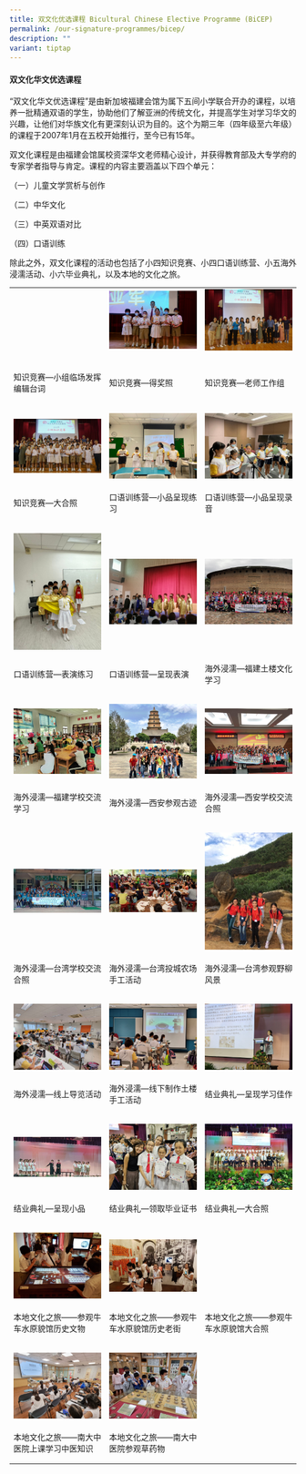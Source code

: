 ```yaml
---
title: 双文化优选课程 Bicultural Chinese Elective Programme (BiCEP)
permalink: /our-signature-programmes/bicep/
description: ""
variant: tiptap
---
```

<h4>双文化华文优选课程</h4>
<p>“双文化华文优选课程”是由新加坡福建会馆为属下五间小学联合开办的课程，以培养一批精通双语的学生，协助他们了解亚洲的传统文化，并提高学生对学习华文的兴趣，让他们对华族文化有更深刻认识为目的。这个为期三年（四年级至六年级）的课程于2007年1月在五校开始推行，至今已有15年。</p>
<p>双文化课程是由福建会馆属校资深华文老师精心设计，并获得教育部及大专学府的专家学者指导与肯定。课程的内容主要涵盖以下四个单元：</p>
<p>（一）儿童文学赏析与创作</p>
<p>（二）中华文化</p>
<p>（三）中英双语对比</p>
<p>（四）口语训练</p>
<p>除此之外，双文化课程的活动也包括了小四知识竞赛、小四口语训练营、小五海外浸濡活动、小六毕业典礼，以及本地的文化之旅。</p>
<table>
<tbody>
<tr>
<td rowspan="1" colspan="1">
<div class="isomer-image-wrapper">
<img style="width: 100%" height="auto" width="100%" alt="" src="/images/bicep1.jpg">
</div>
<p></p>
</td>
<td rowspan="1" colspan="1">
<div class="isomer-image-wrapper">
<img style="width: 100%" height="auto" width="100%" alt="" src="/images/bicep2.jpg">
</div>
<p></p>
</td>
<td rowspan="1" colspan="1">
<div class="isomer-image-wrapper">
<img style="width: 100%" height="auto" width="100%" alt="" src="/images/bicep3.jpg">
</div>
<p></p>
</td>
</tr>
<tr>
<td rowspan="1" colspan="1">
<p>知识竞赛—小组临场发挥编辑台词</p>
</td>
<td rowspan="1" colspan="1">
<p>知识竞赛—得奖照</p>
</td>
<td rowspan="1" colspan="1">
<p>知识竞赛—老师工作组</p>
</td>
</tr>
<tr>
<td rowspan="1" colspan="1">
<p></p>
<div class="isomer-image-wrapper">
<img style="width: 100%" height="auto" width="100%" alt="" src="/images/bicep4.jpg">
</div>
</td>
<td rowspan="1" colspan="1">
<p></p>
<div class="isomer-image-wrapper">
<img style="width: 100%" height="auto" width="100%" alt="" src="/images/bicep5.jpg">
</div>
</td>
<td rowspan="1" colspan="1">
<p></p>
<div class="isomer-image-wrapper">
<img style="width: 100%" height="auto" width="100%" alt="" src="/images/bicep6.jpg">
</div>
</td>
</tr>
<tr>
<td rowspan="1" colspan="1">
<p>知识竞赛—大合照</p>
</td>
<td rowspan="1" colspan="1">
<p>口语训练营—小品呈现练习</p>
</td>
<td rowspan="1" colspan="1">
<p>口语训练营—小品呈现录音</p>
</td>
</tr>
<tr>
<td rowspan="1" colspan="1">
<p></p>
<div class="isomer-image-wrapper">
<img style="width: 100%" height="auto" width="100%" alt="" src="/images/bicep7.jpg">
</div>
</td>
<td rowspan="1" colspan="1">
<p></p>
<div class="isomer-image-wrapper">
<img style="width: 100%" height="auto" width="100%" alt="" src="/images/bicep8.jpg">
</div>
</td>
<td rowspan="1" colspan="1">
<p></p>
<div class="isomer-image-wrapper">
<img style="width: 100%" height="auto" width="100%" alt="" src="/images/bicep9.jpg">
</div>
</td>
</tr>
<tr>
<td rowspan="1" colspan="1">
<p>口语训练营—表演练习</p>
</td>
<td rowspan="1" colspan="1">
<p>口语训练营—呈现表演</p>
</td>
<td rowspan="1" colspan="1">
<p>海外浸濡—福建土楼文化学习</p>
</td>
</tr>
<tr>
<td rowspan="1" colspan="1">
<p></p>
<div class="isomer-image-wrapper">
<img style="width: 100%" height="auto" width="100%" alt="" src="/images/bicep10.jpg">
</div>
</td>
<td rowspan="1" colspan="1">
<p></p>
<div class="isomer-image-wrapper">
<img style="width: 100%" height="auto" width="100%" alt="" src="/images/bicep11.jpg">
</div>
</td>
<td rowspan="1" colspan="1">
<p></p>
<div class="isomer-image-wrapper">
<img style="width: 100%" height="auto" width="100%" alt="" src="/images/bicep12.jpg">
</div>
</td>
</tr>
<tr>
<td rowspan="1" colspan="1">
<p>海外浸濡—福建学校交流学习</p>
</td>
<td rowspan="1" colspan="1">
<p>海外浸濡—西安参观古迹</p>
</td>
<td rowspan="1" colspan="1">
<p>海外浸濡—西安学校交流合照</p>
</td>
</tr>
<tr>
<td rowspan="1" colspan="1">
<p></p>
<div class="isomer-image-wrapper">
<img style="width: 100%" height="auto" width="100%" alt="" src="/images/bicep13.jpg">
</div>
</td>
<td rowspan="1" colspan="1">
<p></p>
<div class="isomer-image-wrapper">
<img style="width: 100%" height="auto" width="100%" alt="" src="/images/bicep14.jpg">
</div>
</td>
<td rowspan="1" colspan="1">
<p></p>
<div class="isomer-image-wrapper">
<img style="width: 100%" height="auto" width="100%" alt="" src="/images/bicep15.jpg">
</div>
</td>
</tr>
<tr>
<td rowspan="1" colspan="1">
<p>海外浸濡—台湾学校交流合照</p>
</td>
<td rowspan="1" colspan="1">
<p>海外浸濡—台湾投城农场手工活动</p>
</td>
<td rowspan="1" colspan="1">
<p>海外浸濡—台湾参观野柳风景</p>
</td>
</tr>
<tr>
<td rowspan="1" colspan="1">
<p></p>
<div class="isomer-image-wrapper">
<img style="width: 100%" height="auto" width="100%" alt="" src="/images/bicep16.jpg">
</div>
</td>
<td rowspan="1" colspan="1">
<p></p>
<div class="isomer-image-wrapper">
<img style="width: 100%" height="auto" width="100%" alt="" src="/images/bicep17.jpg">
</div>
</td>
<td rowspan="1" colspan="1">
<p></p>
<div class="isomer-image-wrapper">
<img style="width: 100%" height="auto" width="100%" alt="" src="/images/bicep18.jpg">
</div>
</td>
</tr>
<tr>
<td rowspan="1" colspan="1">
<p>海外浸濡—线上导览活动</p>
</td>
<td rowspan="1" colspan="1">
<p>海外浸濡—线下制作土楼手工活动</p>
</td>
<td rowspan="1" colspan="1">
<p>结业典礼—呈现学习佳作</p>
</td>
</tr>
<tr>
<td rowspan="1" colspan="1">
<p></p>
<div class="isomer-image-wrapper">
<img style="width: 100%" height="auto" width="100%" alt="" src="/images/bicep19.jpg">
</div>
</td>
<td rowspan="1" colspan="1">
<p></p>
<div class="isomer-image-wrapper">
<img style="width: 100%" height="auto" width="100%" alt="" src="/images/bicep20.jpg">
</div>
</td>
<td rowspan="1" colspan="1">
<p></p>
<div class="isomer-image-wrapper">
<img style="width: 100%" height="auto" width="100%" alt="" src="/images/bicep21.jpg">
</div>
</td>
</tr>
<tr>
<td rowspan="1" colspan="1">
<p>结业典礼—呈现小品</p>
</td>
<td rowspan="1" colspan="1">
<p>结业典礼—领取毕业证书</p>
</td>
<td rowspan="1" colspan="1">
<p>结业典礼—大合照</p>
</td>
</tr>
<tr>
<td rowspan="1" colspan="1">
<p></p>
<div class="isomer-image-wrapper">
<img style="width: 100%" height="auto" width="100%" alt="" src="/images/bicep22.jpg">
</div>
</td>
<td rowspan="1" colspan="1">
<p></p>
<div class="isomer-image-wrapper">
<img style="width: 100%" height="auto" width="100%" alt="" src="/images/bicep23.jpg">
</div>
</td>
<td rowspan="1" colspan="1">
<p></p>
<div class="isomer-image-wrapper">
<img style="width: 100%" height="auto" width="100%" alt="" src="/images/bicep24.jpg">
</div>
</td>
</tr>
<tr>
<td rowspan="1" colspan="1">
<p>本地文化之旅——参观牛车水原貌馆历史文物</p>
</td>
<td rowspan="1" colspan="1">
<p>本地文化之旅——参观牛车水原貌馆历史老街</p>
</td>
<td rowspan="1" colspan="1">
<p>本地文化之旅——参观牛车水原貌馆大合照</p>
</td>
</tr>
<tr>
<td rowspan="1" colspan="1">
<p></p>
<div class="isomer-image-wrapper">
<img style="width: 100%" height="auto" width="100%" alt="" src="/images/bicep25.jpg">
</div>
</td>
<td rowspan="1" colspan="1">
<p></p>
<div class="isomer-image-wrapper">
<img style="width: 100%" height="auto" width="100%" alt="" src="/images/bicep26.jpg">
</div>
</td>
<td rowspan="1" colspan="1">
<p></p>
</td>
</tr>
<tr>
<td rowspan="1" colspan="1">
<p>本地文化之旅——南大中医院上课学习中医知识</p>
</td>
<td rowspan="1" colspan="1">
<p>本地文化之旅——南大中医院参观草药物</p>
</td>
<td rowspan="1" colspan="1">
<p></p>
</td>
</tr>
</tbody>
</table>
<p></p>
<p></p>